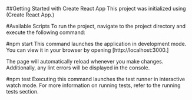 ##Getting Started with Create React App
This project was initialized using (Create React App.)

#Available Scripts
To run the project, navigate to the project directory and execute the following command:

#npm start
This command launches the application in development mode.
You can view it in your browser by opening [http://localhost:3000.]

The page will automatically reload whenever you make changes.
Additionally, any lint errors will be displayed in the console.

#npm test
Executing this command launches the test runner in interactive watch mode.
For more information on running tests, refer to the running tests section.






